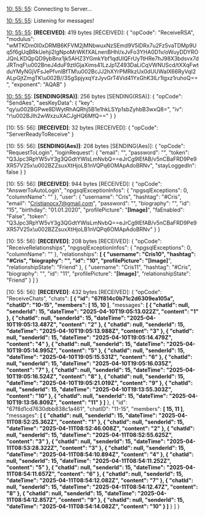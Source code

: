 [10: 55: 55]:
Connecting to Server...

[10: 55: 55]:
Connected!

[10: 55: 55]:
Listening for messages!

[10: 55: 55]:
**[RECEIVED]**: 419 bytes
[RECEIVED]: {
  "opCode": "ReceiveRSA",
  "modulus": "wMTKDm0I0xDRMB6KFVM2jMNbwuxNzSEmd9V5lDRx7u2Fz5vaTDMp9Uq5f6gUqBRkUehji2lgNpoMrWKfXALnenBHhl/xJvFo3YHA0D1v/oWuyDDYROJQnLKDQpQD9ybBnx1jk5AHZ3YGmkYbf1qdUlQFrUyTtHRe7hJ98X3bdsvx7dJRTnqF\u002BneJ4duF9ztlGjaXims41LzJp1Z493DaLiCqVWNUScd/tXXqFwtduYMyNGjVFsJePfvnlBfTM\u002BcJJ2hXYrPMRkzUx0dUUWaIX66RyVqI2ALpGjtZmgTK\u002B//3SgSpjyxqYzJyvGrT4Vid41YxGhK3ILr1Igxz1ruhoQ==",
  "exponent": "AQAB"
}

[10: 55: 55]:
**[SENDING(RSA)]**: 256 bytes
[SENDING(RSA)]: {
  "opCode": "SendAes",
  "aesKeyData": {
    "key": "qy\u002BGPwe8DWytRhAQRhj5B1e1hkLSYp1sbZyhbB3wxQ8=",
    "iv": "r\u002BJIh2wWxzuXACJgHQ6MfQ=="
  }
}

[10: 55: 56]:
**[RECEIVED]**: 32 bytes
[RECEIVED]: {
  "opCode": "ServerReadyToReceive"
}

[10: 55: 56]:
**[SENDING(Aes)]**: 208 bytes
[SENDING(Aes)]: {
  "opCode": "RequestToLogin",
  "loginRequest": {
    "email": "",
    "password": "",
    "token": "Q3Jpc3RpYW5vY3g3QGdtYWlsLmNvbQ==eJrCg9lEfAB/v5nCBaFRD9Pe9XR57V25x\u002BZZsuxXtHjoLB1nVQPq6OMApAdoBRNv",
    "stayLoggedIn": false
  }
}

[10: 55: 56]:
**[RECEIVED]**: 944 bytes
[RECEIVED]: {
  "opCode": "AnswerToAutoLogin",
  "npgsqlExceptionInfos": {
    "npgsqlExceptions": 0,
    "columnName": ""
  },
  "user": {
    "username": "Cris",
    "hashtag": "#Cris",
    "email": "Cristianocx7@gmail.com",
    "password": "",
    "biography": "",
    "id": "15",
    "birthday": "01.01.2020",
    "profilePicture": "**[Image]**",
    "faEnabled": "False",
    "token": "Q3Jpc3RpYW5vY3g3QGdtYWlsLmNvbQ==eJrCg9lEfAB/v5nCBaFRD9Pe9XR57V25x\u002BZZsuxXtHjoLB1nVQPq6OMApAdoBRNv"
  }
}

[10: 55: 56]:
**[RECEIVED]**: 208 bytes
[RECEIVED]: {
  "opCode": "ReceiveRelationships",
  "npgsqlExceptionInfos": {
    "npgsqlExceptions": 0,
    "columnName": ""
  },
  "relationships": **[
    {
      "username": "Cris10",
      "hashtag": "#Cris",
      "biography": "",
      "id": "10",
      "profilePicture": "[Image]**",
      "relationshipState": "Friend"
    },
    {
      "username": "Cris11",
      "hashtag": "#Cris",
      "biography": "",
      "id": "11",
      "profilePicture": "**[Image]**",
      "relationshipState": "Friend"
    }
  ]
}

[10: 55: 56]:
**[RECEIVED]**: 432 bytes
[RECEIVED]: {
  "opCode": "ReceiveChats",
  "chats": **[
    {
      "id": "67f814c0b71c2d6309ea105a",
      "chatID": "10-15",
      "members": [
        15,
        10
      ]**,
      "messages": **[
        {
          "chatId": null,
          "senderId": 15,
          "dateTime": "2025-04-10T19:05:13.022Z",
          "content": "1"
        },
        {
          "chatId": null,
          "senderId": 15,
          "dateTime": "2025-04-10T19:05:13.487Z",
          "content": "2"
        },
        {
          "chatId": null,
          "senderId": 15,
          "dateTime": "2025-04-10T19:05:13.988Z",
          "content": "3"
        },
        {
          "chatId": null,
          "senderId": 15,
          "dateTime": "2025-04-10T19:05:14.479Z",
          "content": "4"
        },
        {
          "chatId": null,
          "senderId": 15,
          "dateTime": "2025-04-10T19:05:14.995Z",
          "content": "5"
        },
        {
          "chatId": null,
          "senderId": 15,
          "dateTime": "2025-04-10T19:05:15.531Z",
          "content": "6"
        },
        {
          "chatId": null,
          "senderId": 15,
          "dateTime": "2025-04-10T19:05:16.035Z",
          "content": "7"
        },
        {
          "chatId": null,
          "senderId": 15,
          "dateTime": "2025-04-10T19:05:16.524Z",
          "content": "8"
        },
        {
          "chatId": null,
          "senderId": 15,
          "dateTime": "2025-04-10T19:05:21.019Z",
          "content": "9"
        },
        {
          "chatId": null,
          "senderId": 15,
          "dateTime": "2025-04-10T19:13:55.303Z",
          "content": "10"
        },
        {
          "chatId": null,
          "senderId": 15,
          "dateTime": "2025-04-10T19:13:56.809Z",
          "content": "11"
        }
      ]**
    },
    {
      "id": "67f8d1cd7630dbb838c1a461",
      "chatID": "11-15",
      "members": **[
        15,
        11
      ]**,
      "messages": **[
        {
          "chatId": null,
          "senderId": 15,
          "dateTime": "2025-04-11T08:52:25.362Z",
          "content": "1"
        },
        {
          "chatId": null,
          "senderId": 15,
          "dateTime": "2025-04-11T08:52:46.008Z",
          "content": "2"
        },
        {
          "chatId": null,
          "senderId": 15,
          "dateTime": "2025-04-11T08:52:55.625Z",
          "content": "3"
        },
        {
          "chatId": null,
          "senderId": 15,
          "dateTime": "2025-04-11T08:53:28.322Z",
          "content": "3"
        },
        {
          "chatId": null,
          "senderId": 15,
          "dateTime": "2025-04-11T08:54:10.894Z",
          "content": "4"
        },
        {
          "chatId": null,
          "senderId": 15,
          "dateTime": "2025-04-11T08:54:11.252Z",
          "content": "5"
        },
        {
          "chatId": null,
          "senderId": 15,
          "dateTime": "2025-04-11T08:54:11.657Z",
          "content": "6"
        },
        {
          "chatId": null,
          "senderId": 15,
          "dateTime": "2025-04-11T08:54:12.082Z",
          "content": "7"
        },
        {
          "chatId": null,
          "senderId": 15,
          "dateTime": "2025-04-11T08:54:12.47Z",
          "content": "8"
        },
        {
          "chatId": null,
          "senderId": 15,
          "dateTime": "2025-04-11T08:54:12.857Z",
          "content": "9"
        },
        {
          "chatId": null,
          "senderId": 15,
          "dateTime": "2025-04-11T08:54:14.082Z",
          "content": "10"
        }
      ]**
    }
  ]
}

